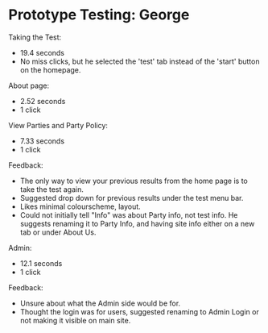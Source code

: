 # Prototype Testing: George

Taking the Test:
- 19.4 seconds
- No miss clicks, but he selected the 'test' tab instead of the 'start' button
on the homepage.

About page:
- 2.52 seconds
- 1 click

View Parties and Party Policy:
- 7.33 seconds
- 1 click

Feedback:
 - The only way to view your previous results from the home page is to take the
test again.
 - Suggested drop down for previous results under the test menu bar.
 - Likes minimal colourscheme, layout.
 - Could not initially tell "Info" was about Party info, not test info. He
 suggests renaming it to Party Info, and having site info either on a new tab
 or under About Us.

Admin:
- 12.1 seconds
- 1 click

Feedback:
 - Unsure about what the Admin side would be for.
 - Thought the login was for users, suggested renaming to Admin Login or not
 making it visible on main site.
